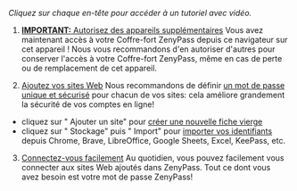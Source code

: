 _Cliquez sur chaque en-tête pour accéder à un tutoriel avec vidéo._

1. <a href="https://medium.com/zenypass-fr/comment-autoriser-un-nouvel-appareil-ou-navigateur-%C3%A0-acc%C3%A9der-%C3%A0-son-compte-64c9c74c10cb" target="_blank" rel="noopener noreferer">**IMPORTANT:** Autorisez des appareils supplémentaires</a>
   Vous avez maintenant accès à votre Coffre-fort ZenyPass depuis ce navigateur sur cet appareil !
   Nous vous recommandons d'en autoriser d'autres pour conserver l'accès à votre Coffre-fort ZenyPass, même en cas de perte ou de remplacement de cet appareil.

2. <a href="https://medium.com/zenypass-fr/comment-ajouter-un-site-%C3%A0-zenypass-d7d40120efd" target="_blank" rel="noopener noreferer">Ajoutez vos sites Web</a>
   Nous recommandons de définir <a href="https://medium.com/zenypass-fr/comment-cr%C3%A9er-des-mots-de-passe-forts-automatiquement-803808c5bfe" target="_blank" rel="noopener noreferer">un mot de passe unique et sécurisé</a> pour chacun de vos sites:
   cela améliore grandement la sécurité de vos comptes en ligne!

- cliquez sur "<i class="fas fa-plus"></i> Ajouter un site" pour <a href="https://medium.com/zenypass-fr/comment-ajouter-un-site-%C3%A0-zenypass-d7d40120efd" target="_blank" rel="noopener noreferer">créer une nouvelle fiche vierge</a>
- cliquez sur "<i class="fas fa-database"></i> Stockage" puis "<i class="fas fa-download"></i> Import" pour <a href="https://medium.com/zenypass-fr/comment-importer-des-identifiants-dans-zenypass-5751a3918bcf" target="_blank" rel="noopener noreferer">importer vos identifiants</a> depuis Chrome, Brave, LibreOffice, Google Sheets, Excel, KeePass, etc.

3. <a href="https://medium.com/zenypass-fr/comment-se-connecter-%C3%A0-un-site-avec-zenypass-411c3676a457" target="_blank" rel="noopener noreferer">Connectez-vous facilement</a>
   Au quotidien, vous pouvez facilement vous connecter aux sites Web ajoutés dans ZenyPass.
   Tout ce dont vous avez besoin est votre mot de passe ZenyPass!
